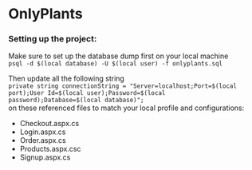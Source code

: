 # OnlyPlants

### Setting up the project:
Make sure to set up the database dump first on your local machine </br>
    `psql -d $(local database) -U $(local user) -f onlyplants.sql`
    
Then update all the following string </br>
    `private string connectionString = "Server=localhost;Port=$(local port);User Id=$(local user);Password=$(local password);Database=$(local database)";` </br>
on these referenced files to match your local profile and configurations: </br>
- Checkout.aspx.cs
- Login.aspx.cs
- Order.aspx.cs
- Products.aspx.csc
- Signup.aspx.cs
